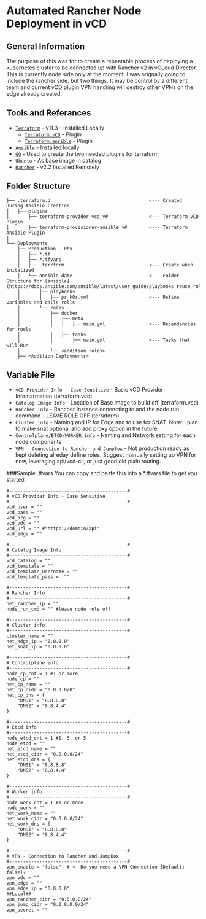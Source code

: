 # Automated Rancher Node Deployment in vCD

## General Information
The purpose of this was for to create a repeatable process of deploying a kubernetes cluster to be connected up with Rancher v2 in vCLoud Director. This is currently node side only at the moment. I was orignally going to include the rancher side, but two things. It may be control by a different team and current vCD plugin VPN handling will destroy other VPNs on the edge already created. 

## Tools and Referances
- [`Terraform`](https://www.terraform.io/downloads.html) - v11.3 - Installed Locally
  - [`Terraform.vCD`](https://github.com/terraform-providers/terraform-provider-vcd) - Plugin
  - [`Terraform.ansible`](https://github.com/radekg/terraform-provisioner-ansible) - Plugin
- [`Ansible`](https://docs.ansible.com/ansible/latest/installation_guide/intro_installation.html?extIdCarryOver=true&sc_cid=701f2000001OH7YAAW#latest-releases-via-apt-ubuntu) - Installed locally
- [`GO`](https://golang.org/dl/) - Used to create the two needed plugins for terraform
- `Ubuntu` - As base image in catalog
- [`Rancher`](https://rancher.com/) - v2.2 Installed Remotely

## Folder Structure

```
├── .terraform.d                                    <--- Created During Ansible Creation
│   ├── plugins
│       ├── terraform-provider-vcd_v#               <--- Terraform vCD Plugin
│       ├── terraform-provisioner-ansible_v#        <--- Terraform Ansible Plugin
|
└── Deployments
    ├── Production - Phx
    │   ├── *.tf
    │   ├── *.tfvars
    │   ├── .terrform                               <--- Create when initalized
    │   └── ansible-date                            <--- Folder Structure for [ansible](https://docs.ansible.com/ansible/latest/user_guide/playbooks_reuse_roles.html)
    │       ├── playbooks
    │       │   ├── ps_k8s.yml                      <--- Define variables and calls rolls  
    │       └── roles
    │           ├── docker
    │           │   ├── meta
    │           │   │   ├── main.yml                <--- Dependancies for roels 
    │           │   ├── tasks
    │           │       ├── main.yml                <--- Tasks that will Run
    │           └── <addition roles>
    ├── <Addition Deployments>
```
## Variable File

- `vCD Provider Info - Case Sensitive` - Basic vCD Provider Infomarmation (terraform.vcd)
- `Catalog Image Info` - Location of Base image to build off  (terraform.vcd)
- `Rancher Info` - Rancher Instance conencting to and the node run command - LEAVE ROLE OFF (terraform)
- `Cluster info` - Naming and IP for Edge and to use for SNAT. Note: I plan to make snat optional and add proxy option in the future
- `Controlplane/ETCD/WORKER info` - Naming and Network setting for each node components
- `VPN - Connection to Rancher and JumpBox` - Not production ready as kept deleting alreday define roles. Suggest manually setting up VPN for now, leveraging api/vcd-cli, or just good old plain routing.

###Sample .tfvars
You can copy and paste this into a *.tfvars file to get you started.
```
#-------------------------------------------#
# vCD Provider Info - Case Sensitive
#-------------------------------------------#
vcd_user = ""
vcd_pass = ""
vcd_org = ""
vcd_vdc = ""
vcd_url = "" #"https://domain/api"
vcd_edge = ""

#-------------------------------------------#
# Catalog Image Info
#-------------------------------------------#
vcd_catalog = ""
vcd_template = ""
vcd_template_username = ""
vcd_template_pass =  ""

#-------------------------------------------#
# Rancher Info
#-------------------------------------------#
net_rancher_ip = ""
node_run_cmd = "" #leave node role off

#-------------------------------------------#
# Cluster info
#-------------------------------------------#
cluster_name = ""
net_edge_ip = "0.0.0.0"
net_snat_ip = "0.0.0.0"

#-------------------------------------------#
# Controlplane info
#-------------------------------------------#
node_cp_cnt = 1 #1 or more
node_cp = ""
net_cp_name = ""
net_cp_cidr = "0.0.0.0/0"
net_cp_dns = {
    "DNS1" = "8.8.8.8"
    "DNS2" = "8.8.4.4"
}

#-------------------------------------------#
# Etcd info
#-------------------------------------------#
node_etcd_cnt = 1 #1, 3, or 5
node_etcd = ""
net_etcd_name = ""
net_etcd_cidr = "0.0.0.0/24"
net_etcd_dns = {
    "DNS1" = "8.8.8.8"
    "DNS2" = "8.8.4.4"
}

#-------------------------------------------#
# Worker info
#-------------------------------------------#
node_work_cnt = 1 #1 or more
node_work = ""
net_work_name = ""
net_work_cidr = "0.0.0.0/24"
net_work_dns = {
    "DNS1" = "8.8.8.8"
    "DNS2" = "8.8.4.4"
}

#-------------------------------------------#
# VPN - Connection to Rancher and JumpBox
#-------------------------------------------#
vpn_enable = "false"  # <--Do you need a VPN Connection [Default: false]?
vpn_vdc = ""
vpn_edge = ""
vpn_edge_ip = "0.0.0.0"
##Local##
vpn_rancher_cidr = "0.0.0.0/24"
vpn_jump_cidr = "0.0.0.0.0/24"
vpn_secret = ""
```
